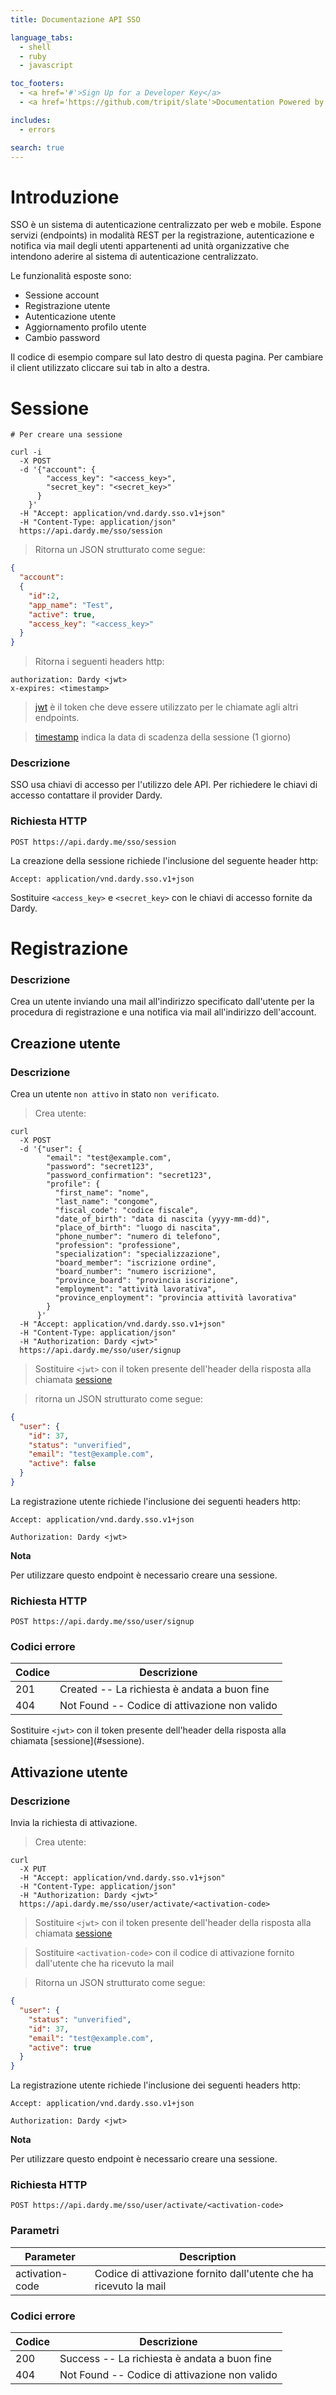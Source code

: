 ```yaml
---
title: Documentazione API SSO

language_tabs:
  - shell
  - ruby
  - javascript

toc_footers:
  - <a href='#'>Sign Up for a Developer Key</a>
  - <a href='https://github.com/tripit/slate'>Documentation Powered by Slate</a>

includes:
  - errors

search: true
---
```


# Introduzione

SSO è un sistema di autenticazione centralizzato per web e mobile.
Espone servizi (endpoints) in modalità REST per la registrazione, autenticazione e notifica via mail degli utenti appartenenti ad unità organizzative che intendono aderire al sistema di autenticazione centralizzato.

Le funzionalità esposte sono:

* Sessione account
* Registrazione utente
* Autenticazione utente
* Aggiornamento profilo utente
* Cambio password

Il codice di esempio compare sul lato destro di questa pagina. Per cambiare il
client utilizzato cliccare sui tab in alto a destra.

# Sessione

```shell
# Per creare una sessione

curl -i
  -X POST
  -d '{"account": {
        "access_key": "<access_key>",
        "secret_key": "<secret_key>"
      }
    }'
  -H "Accept: application/vnd.dardy.sso.v1+json"
  -H "Content-Type: application/json"
  https://api.dardy.me/sso/session
```

> Ritorna un JSON strutturato come segue:

```json
{
  "account":
  {
    "id":2,
    "app_name": "Test",
    "active": true,
    "access_key": "<access_key>"
  }
}
```

> Ritorna i seguenti headers http:

```http
authorization: Dardy <jwt>
x-expires: <timestamp>
```

> [jwt](https://en.wikipedia.org/wiki/JSON_Web_Token) è il token che deve essere utilizzato per le chiamate agli altri endpoints.

> [timestamp](https://en.wikipedia.org/wiki/Unix_timevoid()) indica la data di scadenza della sessione (1 giorno)

### Descrizione

SSO usa chiavi di accesso per l'utilizzo dele API. Per richiedere le chiavi di accesso contattare il provider Dardy.

### Richiesta HTTP

`POST https://api.dardy.me/sso/session`

La creazione della sessione richiede l'inclusione del seguente header http:

`Accept: application/vnd.dardy.sso.v1+json`

Sostituire `<access_key>` e `<secret_key>` con le chiavi di accesso fornite da Dardy.

# Registrazione

### Descrizione

Crea un utente inviando una mail all'indirizzo specificato dall'utente per la procedura di registrazione e una notifica via mail all'indirizzo dell'account.

## Creazione utente

### Descrizione

Crea un utente `non attivo` in stato `non verificato`.

> Crea utente:

```shell
curl
  -X POST
  -d '{"user": {
        "email": "test@example.com",
        "password": "secret123",
        "password_confirmation": "secret123",
        "profile": {
          "first_name": "nome",
          "last_name": "congome",
          "fiscal_code": "codice fiscale",
          "date_of_birth": "data di nascita (yyyy-mm-dd)",
          "place_of_birth": "luogo di nascita",
          "phone_number": "numero di telefono",
          "profession": "professione",
          "specialization": "specializzazione",
          "board_member": "iscrizione ordine",
          "board_number": "numero iscrizione",
          "province_board": "provincia iscrizione",
          "employment": "attività lavorativa",
          "province_enployment": "provincia attività lavorativa"
        }
      }'
  -H "Accept: application/vnd.dardy.sso.v1+json"
  -H "Content-Type: application/json"
  -H "Authorization: Dardy <jwt>"
  https://api.dardy.me/sso/user/signup
```

> Sostituire `<jwt>` con il token presente dell'header della risposta alla chiamata [sessione](#sessione)

> ritorna un JSON strutturato come segue:

```json
{
  "user": {
    "id": 37,
    "status": "unverified",
    "email": "test@example.com",
    "active": false
  }
}
```

La registrazione utente richiede l'inclusione dei seguenti headers http:

`Accept: application/vnd.dardy.sso.v1+json`

`Authorization: Dardy <jwt>`

**Nota**

Per utilizzare questo endpoint è necessario creare una sessione.

### Richiesta HTTP

`POST https://api.dardy.me/sso/user/signup`

### Codici errore

Codice | Descrizione
------------- | -------
201 | Created -- La richiesta è andata a buon fine
404 | Not Found -- Codice di attivazione non valido

<aside class="notice">
Sostituire <code>&lt;jwt&gt;</code> con il token presente dell'header della risposta alla chiamata [sessione](#sessione).
</aside>

## Attivazione utente

### Descrizione

Invia la richiesta di attivazione.

> Crea utente:

```shell
curl
  -X PUT
  -H "Accept: application/vnd.dardy.sso.v1+json"
  -H "Content-Type: application/json"
  -H "Authorization: Dardy <jwt>"
  https://api.dardy.me/sso/user/activate/<activation-code>
```

> Sostituire `<jwt>` con il token presente dell'header della risposta alla chiamata [sessione](#sessione)

> Sostituire `<activation-code>` con il codice di attivazione fornito dall'utente che ha ricevuto la mail

> Ritorna un JSON strutturato come segue:

```json
{
  "user": {
    "status": "unverified",
    "id": 37,
    "email": "test@example.com",
    "active": true
  }
}
```

La registrazione utente richiede l'inclusione dei seguenti headers http:

`Accept: application/vnd.dardy.sso.v1+json`

`Authorization: Dardy <jwt>`

**Nota**

Per utilizzare questo endpoint è necessario creare una sessione.

### Richiesta HTTP

`POST https://api.dardy.me/sso/user/activate/<activation-code>`

### Parametri

Parameter | Description
--------- | -----------
activation-code | Codice di attivazione fornito dall'utente che ha ricevuto la mail

### Codici errore

Codice | Descrizione
------------- | -------
200 | Success -- La richiesta è andata a buon fine
404 | Not Found -- Codice di attivazione non valido
